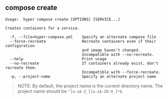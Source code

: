 ## compose create

    Usage:	hyper compose create [OPTIONS] [SERVICE...]

    Creates containers for a service.

      -f, --file=hyper-compose.yml    Specify an alternate compose file
      --force-recreate                Recreate containers even if their configuration
                                      and image haven't changed.
                                      Incompatible with --no-recreate.
      --help                          Print usage
      --no-recreate                   If containers already exist, don't recreate them.
                                      Incompatible with --force-recreate.
      -p, --project-name              Specify an alternate project name


> NOTE: By default, the project name is the current directory name. The project name should be `^[a-zA-Z_][a-zA-Z0-9_]*$`.

